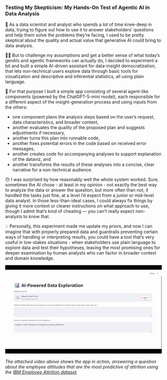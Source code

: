 ### Testing My Skepticism: My Hands-On Test of Agentic AI in Data Analysis

🤨 As a data scientist and analyst who spends a lot of time knee-deep in data, trying to figure out how to use it to answer stakeholders’ questions and help them solve the problems they’re facing, I used to be pretty skeptical about the quality and actual value that generative AI could bring to data analysis.

🕵️‍♀️ But to challenge my assumptions and get a better sense of what today’s genAIs and agentic frameworks can actually do, I decided to experiment a bit and built a simple AI-driven assistant for data-insight democratization, that lets non-technical users explore data through basic tools for visualization and descriptive and inferential statistics, all using plain language.

🤖 For that purpose I built a simple app consisting of several agent-like components (powered by the ChatGPT-5-mini model), each responsible for a different aspect of the insight-generation process and using inputs from the others:

* one component plans the analysis steps based on the user’s request, data characteristics, and broader context,
* another evaluates the quality of the proposed plan and suggests adjustments if necessary,
* another turns this plan into runnable code,
* another fixes potential errors in the code based on received error messages,
* another creates code for accompanying analyses to support explanation of the dataviz, and
* another transforms the results of these analyses into a concise, clear narrative for a non-technical audience.

😯 I was surprised by how reasonably well the whole system worked. Sure, sometimes the AI chose - at least in my opinion - not exactly the best way to analyze the data or answer the question, but more often than not, it handled the tasks just fine, at a level I’d expect from a junior or mid-level data analyst. In those less-than-ideal cases, I could always fix things by giving it more context or clearer instructions on what approach to use, though I admit that’s kind of cheating — you can’t really expect non-analysts to know that. 

💡 Personally, this experiment made me update my priors, and now I can imagine that with properly prepared data and guardrails preventing certain ways of handling or interpreting results, you could have a tool that’s very useful in low-stakes situations - when stakeholders use plain language to explore data and test their hypotheses, leaving the most promising ones for deeper examination by human analysts who can factor in broader context and domain knowledge.

![](./data_exploration.gif)

*The attached video above shows the app in action, answering a question about the employee attitudes that are the most predictive of attrition using the <a href="https://www.kaggle.com/datasets/pavansubhasht/ibm-hr-analytics-attrition-dataset" target="_blank">IBM Employee Attrition dataset</a>.*


